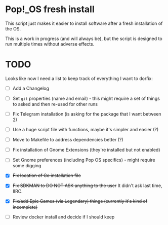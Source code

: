 # Pop!_OS fresh install

This script just makes it easier to install software after a fresh installation of the OS.

This is a work in progress (and will always be), but the script is designed to run multiple times without adverse effects.

# TODO

Looks like now I need a list to keep track of everything I want to do/fix:

- [ ] Add a Changelog
- [ ] Set `git` properties (name and email) - this might require a set of things to asked and then re-used for other runs
- [ ] Fix Telegram installation (is asking for the package that I want between 2)
- [ ] Use a huge script file with functions, maybe it's simpler and easier (?)
- [ ] Move to Makefile to address dependencies better (?)
- [ ] Fix installation of Gnome Extensions (they're installed but not enabled)
- [ ] Set Gnome preferences (including Pop OS specifics) - might require some digging
- [X] ~~Fix location of Go installation file~~
- [X] ~~Fix SDKMAN to DO NOT ASK anything to the user~~ It didn't ask last time, IIRC.
- [X] ~~Fix/add Epic Games (via Legendary) things (currently it's kind of incomplete)~~
- [ ] Review docker install and decide if I should keep
    
